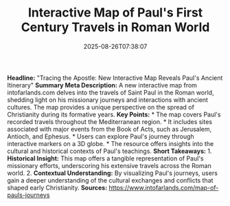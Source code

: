 ﻿---
title: "Interactive Map of Paul's First Century Travels in Roman World"
date: "2025-08-26T07:38:07"
category: "Markets"
summary: ""
slug: "interactive map of pauls first century travels in roman worl"
source_urls:
  - "https://www.intofarlands.com/map-of-pauls-journeys"
seo:
  title: "Interactive Map of Paul's First Century Travels in Roman World | Hash n Hedge"
  description: ""
  keywords: ["news", "markets", "brief"]
image: "/images/posts/systemobject.jpg"
---
**Headline:**  "Tracing the Apostle: New Interactive Map Reveals Paul's Ancient Itinerary"  **Summary Meta Description:** A new interactive map from intofarlands.com delves into the travels of Saint Paul in the Roman world, shedding light on his missionary journeys and interactions with ancient cultures. The map provides a unique perspective on the spread of Christianity during its formative years.  **Key Points:**  * The map covers Paul's recorded travels throughout the Mediterranean region. * It includes sites associated with major events from the Book of Acts, such as Jerusalem, Antioch, and Ephesus. * Users can explore Paul's journey through interactive markers on a 3D globe. * The resource offers insights into the cultural and historical contexts of Paul's teachings.  **Short Takeaways:**  1. **Historical Insight:** This map offers a tangible representation of Paul's missionary efforts, underscoring his extensive travels across the Roman world. 2. **Contextual Understanding:** By visualizing Paul's journeys, users gain a deeper understanding of the cultural exchanges and conflicts that shaped early Christianity.  **Sources:** https://www.intofarlands.com/map-of-pauls-journeys 
